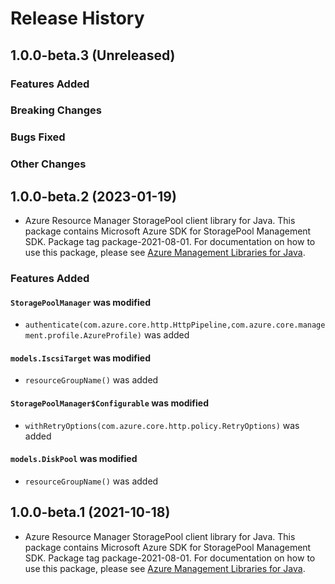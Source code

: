 # Release History

## 1.0.0-beta.3 (Unreleased)

### Features Added

### Breaking Changes

### Bugs Fixed

### Other Changes

## 1.0.0-beta.2 (2023-01-19)

- Azure Resource Manager StoragePool client library for Java. This package contains Microsoft Azure SDK for StoragePool Management SDK.  Package tag package-2021-08-01. For documentation on how to use this package, please see [Azure Management Libraries for Java](https://aka.ms/azsdk/java/mgmt).

### Features Added

#### `StoragePoolManager` was modified

* `authenticate(com.azure.core.http.HttpPipeline,com.azure.core.management.profile.AzureProfile)` was added

#### `models.IscsiTarget` was modified

* `resourceGroupName()` was added

#### `StoragePoolManager$Configurable` was modified

* `withRetryOptions(com.azure.core.http.policy.RetryOptions)` was added

#### `models.DiskPool` was modified

* `resourceGroupName()` was added

## 1.0.0-beta.1 (2021-10-18)

- Azure Resource Manager StoragePool client library for Java. This package contains Microsoft Azure SDK for StoragePool Management SDK.  Package tag package-2021-08-01. For documentation on how to use this package, please see [Azure Management Libraries for Java](https://aka.ms/azsdk/java/mgmt).

